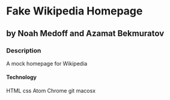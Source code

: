 # Fake Wikipedia Homepage

## by Noah Medoff and Azamat Bekmuratov

### Description
A mock homepage for Wikipedia

#### Technology
HTML
css
Atom
Chrome
git
macosx

